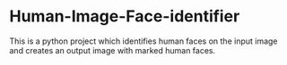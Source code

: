 # Human-Image-Face-identifier
This is a python project which identifies human faces on the input image and creates an output image with marked human faces.
